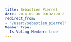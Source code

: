 ```yaml
---
title: Sebastien Pierrel
date: 2014-09-30 03:32:00 Z
redirect_from:
- "/users/sebastien_pierrel"
Member Type:
  Is Voting Member: true
---
```


